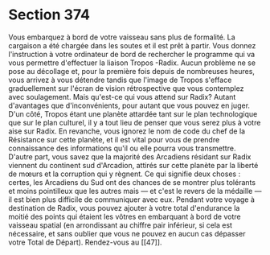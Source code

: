 # Section 374

Vous embarquez à bord de votre vaisseau sans plus de formalité. La cargaison a été chargée dans les soutes et il est prêt à partir. Vous donnez l'instruction à votre ordinateur de bord de rechercher le programme qui va vous permettre d'effectuer la liaison Tropos -Radix. Aucun problème ne se pose au décollage et, pour la première fois depuis de nombreuses heures, vous arrivez à vous détendre tandis que l'image de Tropos s'efface graduellement sur l'écran de vision rétrospective que vous contemplez avec soulagement. Mais qu'est-ce qui vous attend sur Radix? Autant d'avantages que d'inconvénients, pour autant que vous pouvez en juger. D'un côté, Tropos étant une planète attardée tant sur le plan technologique que sur le plan culturel, il y a tout lieu de penser que vous serez plus à votre aise sur Radix. En revanche, vous ignorez le nom de code du chef de la Résistance sur cette planète, et il est vital pour vous de prendre connaissance des informations qu'il ou elle pourra vous transmettre. D'autre part, vous savez que la majorité des Arcadiens résidant sur Radix viennent du continent sud d'Arcadion, attirés sur cette planète par la liberté de mœurs et la corruption qui y règnent. Ce qui signifie deux choses : certes, les Arcadiens du Sud ont des chances de se montrer plus tolérants et moins pointilleux que les autres mais — et c'est le revers de la médaille — il est bien plus difficile de communiquer avec eux. Pendant votre voyage à destination de Radix, vous pouvez ajouter à votre total d'endurance la moitié des points qui étaient les vôtres en embarquant à bord de votre vaisseau spatial (en arrondissant au chiffre pair inférieur, si cela est nécessaire, et sans oublier que vous ne pouvez en aucun cas dépasser votre Total de Départ). Rendez-vous au [[47]].